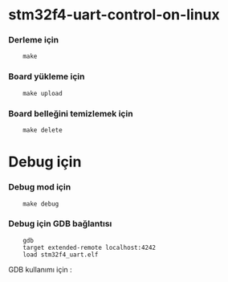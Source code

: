 # stm32f4-uart-control-on-linux


###  Derleme için 
```console
    make 
```

###  Board yükleme için

```console
    make upload
```


###  Board belleğini temizlemek için
```console
    make delete
```

# Debug için

###  Debug mod için
```console
    make debug
```

###  Debug için GDB bağlantısı
```console
    gdb
    target extended-remote localhost:4242
    load stm32f4_uart.elf
```

GDB kullanımı için : 

